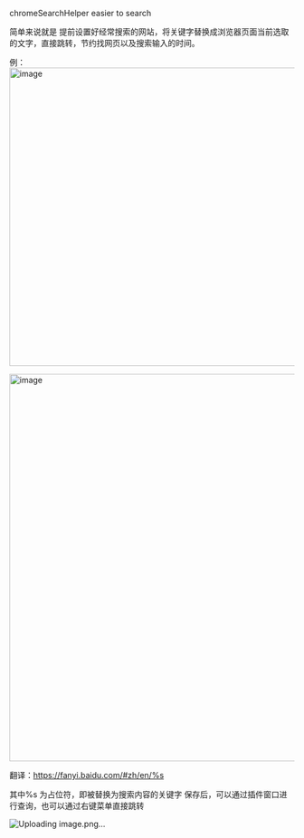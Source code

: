 chromeSearchHelper
easier to search

简单来说就是 提前设置好经常搜索的网站，将关键字替换成浏览器页面当前选取的文字，直接跳转，节约找网页以及搜索输入的时间。

例：
<img width="527" alt="image" src="https://github.com/thinkInJava33/chromeSearchHelper/assets/20836078/d3b2aff7-f071-4986-9e51-d0b910e02077">

<img width="684" alt="image" src="https://github.com/thinkInJava33/chromeSearchHelper/assets/20836078/ce11577a-94c8-469b-8069-898afc9e7a30">


翻译：https://fanyi.baidu.com/#zh/en/%s

其中%s 为占位符，即被替换为搜索内容的关键字
保存后，可以通过插件窗口进行查询，也可以通过右键菜单直接跳转

![Uploading image.png…]()
